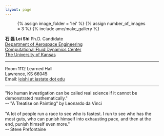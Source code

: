 ```yaml
---
layout: page
---
```


<section id="about" class="body">
  <figure class="photo">
    {% assign image_folder = 'lei' %}
    {% assign number_of_images = 3 %}
    {% include amc/make_gallery %}
    <!-- <img src="img/lei.png" alt="Lei Shi" width="300" height="300"/> -->
  </figure>

  <span class="primary">
    <strong>石 磊  Lei Shi</strong>
    Ph.D. Candidate <br/>
    <a href="http://www.ae.engr.ku.edu">Department of Aerospace Engineering </a> <br/>
    <a href="http://www.ae.engr.ku.edu/">Computational Fluid Dynamics Center </a> <br/>
    <a href="http://www.ku.edu/">The University of Kansas</a> <br/>
    <hr>
    Room 1112 Learned Hall<br/>
    Lawrence, KS 66045<br/>
    Email:
    <a href="mailto:leishi@iastate.edu?Subject=Hello%20again">
      leishi at iastate dot edu
    </a>
    <hr>
    "No human investigation can be called real science if it cannot be demonstrated mathematically."<br/>
    -- "A Treatise on Painting" by Leonardo da Vinci<br/><br/>
    "A lot of people run a race to see who is fastest. I run to see who has the most guts, who can punish himself into exhausting pace, and then at the end, punish himself even more."<br/>
    -- Steve Prefontaine<br/>
  </span>
</section>
